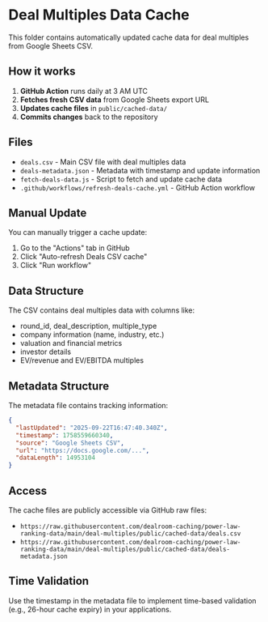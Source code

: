 # Deal Multiples Data Cache

This folder contains automatically updated cache data for deal multiples from Google Sheets CSV.

## How it works

1. **GitHub Action** runs daily at 3 AM UTC
2. **Fetches fresh CSV data** from Google Sheets export URL
3. **Updates cache files** in `public/cached-data/`
4. **Commits changes** back to the repository

## Files

- `deals.csv` - Main CSV file with deal multiples data
- `deals-metadata.json` - Metadata with timestamp and update information
- `fetch-deals-data.js` - Script to fetch and update cache data
- `.github/workflows/refresh-deals-cache.yml` - GitHub Action workflow

## Manual Update

You can manually trigger a cache update:

1. Go to the "Actions" tab in GitHub
2. Click "Auto-refresh Deals CSV cache" 
3. Click "Run workflow"

## Data Structure

The CSV contains deal multiples data with columns like:
- round_id, deal_description, multiple_type
- company information (name, industry, etc.)
- valuation and financial metrics
- investor details
- EV/revenue and EV/EBITDA multiples

## Metadata Structure

The metadata file contains tracking information:

```json
{
  "lastUpdated": "2025-09-22T16:47:40.340Z",
  "timestamp": 1758559660340,
  "source": "Google Sheets CSV",
  "url": "https://docs.google.com/...",
  "dataLength": 14953104
}
```

## Access

The cache files are publicly accessible via GitHub raw files:
- `https://raw.githubusercontent.com/dealroom-caching/power-law-ranking-data/main/deal-multiples/public/cached-data/deals.csv`
- `https://raw.githubusercontent.com/dealroom-caching/power-law-ranking-data/main/deal-multiples/public/cached-data/deals-metadata.json`

## Time Validation

Use the timestamp in the metadata file to implement time-based validation (e.g., 26-hour cache expiry) in your applications.
